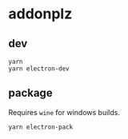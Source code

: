 # addonplz

## dev

```
yarn
yarn electron-dev
```

## package

Requires `wine` for windows builds.

```
yarn electron-pack
```
